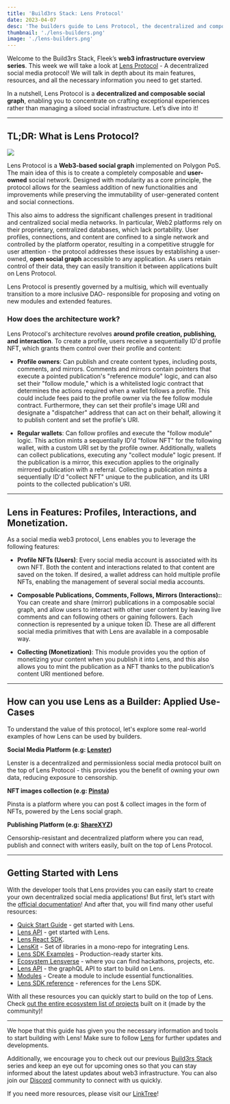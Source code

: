 ```yaml
---
title: 'Build3rs Stack: Lens Protocol'
date: 2023-04-07
desc: 'The builders guide to Lens Protocol, the decentralized and composable social graph.'
thumbnail: './lens-builders.png'
image: './lens-builders.png'
---
```


Welcome to the Build3rs Stack, Fleek’s **web3 infrastructure overview series**. This week we will take a look at [Lens Protocol](https://lens.xyz) - A decentralized social media protocol! We will talk in depth about its main features, resources, and all the necessary information you need to get started.

In a nutshell, Lens Protocol is a **decentralized and composable social graph**, enabling you to concentrate on crafting exceptional experiences rather than managing a siloed social infrastructure. Let’s dive into it!

---

## TL;DR: What is Lens Protocol?

![](./banner-lens.png)

Lens Protocol is a **Web3-based social graph** implemented on Polygon PoS. The main idea of this is to create a completely composable and **user-owned** social network. Designed with modularity as a core principle, the protocol allows for the seamless addition of new functionalities and improvements while preserving the immutability of user-generated content and social connections.

This also aims to address the significant challenges present in traditional and centralized social media networks. In particular, Web2 platforms rely on their proprietary, centralized databases, which lack portability. User profiles, connections, and content are confined to a single network and controlled by the platform operator, resulting in a competitive struggle for user attention - the protocol addresses these issues by establishing a user-owned, **open social graph** accessible to any application. As users retain control of their data, they can easily transition it between applications built on Lens Protocol.

Lens Protocol is presently governed by a multisig, which will eventually transition to a more inclusive DAO- responsible for proposing and voting on new modules and extended features.

### How does the architecture work?

Lens Protocol's architecture revolves **around profile creation, publishing, and interaction**. To create a profile, users receive a sequentially ID'd profile NFT, which grants them control over their profile and content:

- **Profile owners**: Can publish and create content types, including posts, comments, and mirrors. Comments and mirrors contain pointers that execute a pointed publication's "reference module" logic, and can also set their "follow module," which is a whitelisted logic contract that determines the actions required when a wallet follows a profile. This could include fees paid to the profile owner via the fee follow module contract. Furthermore, they can set their profile's image URI and designate a "dispatcher" address that can act on their behalf, allowing it to publish content and set the profile's URI.

- **Regular wallets**: Can follow profiles and execute the "follow module" logic. This action mints a sequentially ID'd "follow NFT" for the following wallet, with a custom URI set by the profile owner. Additionally, wallets can collect publications, executing any "collect module" logic present. If the publication is a mirror, this execution applies to the originally mirrored publication with a referral. Collecting a publication mints a sequentially ID'd "collect NFT" unique to the publication, and its URI points to the collected publication's URI.

---

## Lens in Features: Profiles, Interactions, and Monetization.

As a social media web3 protocol, Lens enables you to leverage the following features:

- **Profile NFTs (Users)**: Every social media account is associated with its own NFT. Both the content and interactions related to that content are saved on the token. If desired, a wallet address can hold multiple profile NFTs, enabling the management of several social media accounts.

- **Composable Publications, Comments, Follows, Mirrors (Interactions):**: You can create and share (mirror) publications in a composable social graph, and allow users to interact with other user content by leaving live comments and can following others or gaining followers. Each connection is represented by a unique token ID. These are all different social media primitives that with Lens are available in a composable way.

- **Collecting (Monetization)**: This module provides you the option of monetizing your content when you publish it into Lens, and this also allows you to mint the publication as a NFT thanks to the publication’s content URI mentioned before.

---

## How can you use Lens as a Builder: Applied Use-Cases

To understand the value of this protocol, let's explore some real-world examples of how Lens can be used by builders.

**Social Media Platform (e.g: [Lenster](https://lenster.xyz/))**

Lenster is a decentralized and permissionless social media protocol built on the top of Lens Protocol - this provides you the benefit of owning your own data, reducing exposure to censorship.

**NFT images collection (e.g: [Pinsta](https://pinsta.xyz/))**

Pinsta is a platform where you can post & collect images in the form of NFTs, powered by the Lens social graph.

**Publishing Platform (e.g: [ShareXYZ](https://theshr.xyz/))**

Censorship-resistant and decentralized platform where you can read, publish and connect with writers easily, built on the top of Lens Protocol.

---

## Getting Started with Lens

With the developer tools that Lens provides you can easily start to create your own decentralized social media applications! But first, let’s start with the [official documentation](https://docs.lens.xyz/docs)! And after that, you will find many other useful resources:

- [Quick Start Guide](https://docs.lens.xyz/docs/developer-quickstart) - get started with Lens.
- [Lens API](https://docs.lens.xyz/docs/introduction) - get started with Lens.
- [Lens React SDK](https://docs.lens.xyz/docs/sdk-react-intro).
- [LensKit](https://github.com/daoleno/lenskit) - Set of libraries in a mono-repo for integrating Lens.
- [Lens SDK Examples](https://github.com/lens-protocol/lens-sdk/tree/main/examples) - Production-ready starter kits.
- [Ecosystem Lensverse](https://aave.notion.site/Lensverse-a5926eab1d8148eda10053af9f4e28a0) - where you can find hackathons, projects, etc.
- [Lens API](https://docs.lens.xyz/docs/introduction) - the graphQL API to start to build on Lens.
- [Modules](https://docs.lens.xyz/docs/module-interfaces) - Create a module to include essential functionalities.
- [Lens SDK reference](https://lens-protocol.github.io/lens-sdk/) - references for the Lens SDK.

With all these resources you can quickly start to build on the top of Lens. Check [out the entire ecosystem list of projects](https://github.com/0xJuancito/awesome-lens-protocol) built on it (made by the community)!

---

We hope that this guide has given you the necessary information and tools to start building with Lens! Make sure to follow [Lens](https://twitter.com/LensProtocol) for further updates and developments.

Additionally, we encourage you to check out our previous [Build3rs Stack](https://resources.fleek.xyz/guides/) series and keep an eye out for upcoming ones so that you can stay informed about the latest updates about web3 infrastructure. You can also join our [Discord](https://discord.gg/fleek) community to connect with us quickly.

If you need more resources, please visit our [LinkTree](https://linktr.ee/fleek)!
